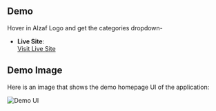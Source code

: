 ## Demo

Hover in Alzaf Logo and get the categories dropdown-

- **Live Site**:  
  [Visit Live Site](https://alzaf-hero-section.vercel.app/)
  

## Demo Image

Here is an image that shows the demo homepage UI of the application:

![Demo UI](https://res.cloudinary.com/dsigyjfjq/image/upload/fl_preserve_transparency/v1732090775/Screenshot_2024-11-20_141825_igbtoy.jpg)
